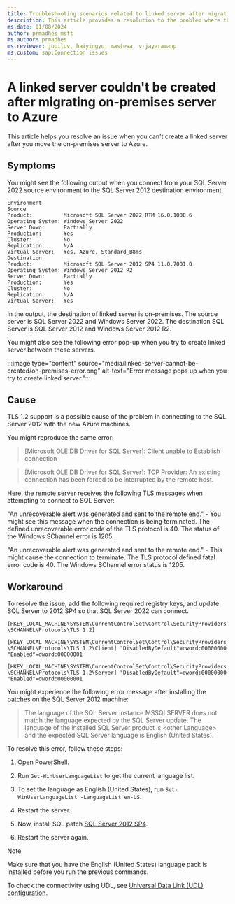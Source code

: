 ```yaml
---
title: Troubleshooting scenarios related to linked server after migrating on-premises server
description: This article provides a resolution to the problem where the linked server can't be created after migrating on-premises server to Azure.
ms.date: 01/08/2024
author: prmadhes-msft
ms.author: prmadhes
ms.reviewer: jopilov, haiyingyu, mastewa, v-jayaramanp
ms.custom: sap:Connection issues
---
```


# A linked server couldn't be created after migrating on-premises server to Azure

This article helps you resolve an issue when you can't create a linked server after you move the on-premises server to Azure.

## Symptoms

You might see the following output when you connect from your SQL Server 2022 source environment to the SQL Server 2012 destination environment.

```output
Environment
Source
Product:          Microsoft SQL Server 2022 RTM 16.0.1000.6
Operating System: Windows Server 2022
Server Down:      Partially
Production:       Yes
Cluster:          No
Replication:      N/A
Virtual Server:   Yes, Azure, Standard_B8ms
Destination
Product:          Microsoft SQL Server 2012 SP4 11.0.7001.0 
Operating System: Windows Server 2012 R2
Server Down:      Partially  
Production:       Yes
Cluster:          No
Replication:      N/A
Virtual Server:   Yes
```

In the output, the destination of linked server is on-premises. The source server is SQL Server 2022 and Windows Server 2022. The destination SQL Server is SQL Server 2012 and Windows Server 2012 R2.

You might also see the following error pop-up when you try to create linked server between these servers.

:::image type="content" source="media/linked-server-cannot-be-created/on-premises-error.png" alt-text="Error message pops up when you try to create linked server.":::

## Cause

TLS 1.2 support is a possible cause of the problem in connecting to the SQL Server 2012 with the new Azure machines.

You might reproduce the same error:

> [Microsoft OLE DB Driver for SQL Server]: Client unable to Establish connection 

> [Microsoft OLE DB Driver for SQL Server]: TCP Provider: An existing connection has been forced to be interrupted by the remote host.

Here, the remote server receives the following TLS messages when attempting to connect to SQL Server:

"An unrecoverable alert was generated and sent to the remote end." - You might see this message when the connection is being terminated. The defined unrecoverable error code of the TLS protocol is 40. The status of the Windows SChannel error is 1205.

"An unrecoverable alert was generated and sent to the remote end." - This might cause the connection to terminate. The TLS protocol defined fatal error code is 40. The Windows SChannel error status is 1205.

## Workaround

To resolve the issue, add the following required registry keys, and update SQL Server to 2012 SP4 so that SQL Server 2022 can connect.

`[HKEY_LOCAL_MACHINE\SYSTEM\CurrentControlSet\Control\SecurityProviders\SCHANNEL\Protocols\TLS 1.2]`

`[HKEY_LOCAL_MACHINE\SYSTEM\CurrentControlSet\Control\SecurityProviders\SCHANNEL\Protocols\TLS 1.2\Client] "DisabledByDefault"=dword:00000000 "Enabled"=dword:00000001`

`[HKEY_LOCAL_MACHINE\SYSTEM\CurrentControlSet\Control\SecurityProviders\SCHANNEL\Protocols\TLS 1.2\Server] "DisabledByDefault"=dword:00000000 "Enabled"=dword:00000001`

You might experience the following error message after installing the patches on the SQL Server 2012 machine:

> The language of the SQL Server instance MSSQLSERVER does not match the language expected by the SQL Server update. The language of the installed SQL Server product is \<other Language\> and the expected SQL Server language is English (United States).

To resolve this error, follow these steps:

1. Open PowerShell.

1. Run `Get-WinUserLanguageList` to get the current language list.

1. To set the language as English (United States), run `Set-WinUserLanguageList -LanguageList en-US`.

1. Restart the server.

1. Now, install SQL patch [SQL Server 2012 SP4](https://www.microsoft.com/es-es/download/details.aspx?id=56040).

1. Restart the server again.

> [!NOTE]
> Make sure that you have the English (United States) language pack is installed before you run the previous commands.

To check the connectivity using UDL, see [Universal Data Link (UDL) configuration](/sql/connect/oledb/help-topics/data-link-pages).
